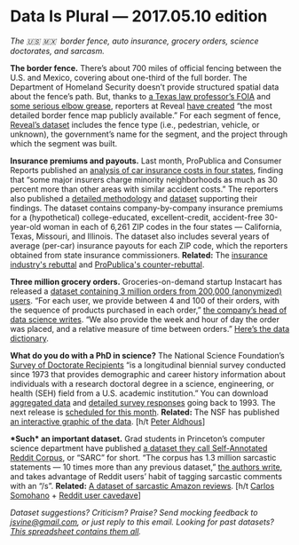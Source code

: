 Data Is Plural — 2017.05.10 edition
===================================

*The 🇺🇸 🇲🇽  border fence, auto insurance, grocery orders, science doctorates, and sarcasm.*


__The border fence.__ There’s about 700 miles of official fencing between the U.S. and Mexico, covering about one-third of the full border. The Department of Homeland Security doesn’t provide structured spatial data about the fence’s path. But, thanks to [a Texas law professor’s FOIA](https://law.utexas.edu/humanrights/borderwall/maps/background-maps.html) and [some serious elbow grease](http://cironline.org/blog/post/surprising-tools-cir-used-map-us-mexico-border-fence-6255), reporters at Reveal [have created](https://www.revealnews.org/article/the-wall-building-a-continuous-u-s-mexico-barrier-would-be-a-tall-order/) “the most detailed border fence map publicly available.” For each segment of fence, [Reveal’s dataset](https://github.com/cirlabs/border_fence_map) includes the fence type (i.e., pedestrian, vehicle, or unknown), the government’s name for the segment, and the project through which the segment was built.


__Insurance premiums and payouts.__ Last month, ProPublica and Consumer Reports published an [analysis of car insurance costs in four states](https://www.propublica.org/article/minority-neighborhoods-higher-car-insurance-premiums-white-areas-same-risk), finding that “some major insurers charge minority neighborhoods as much as 30 percent more than other areas with similar accident costs.” The reporters also published a [detailed methodology](https://www.propublica.org/article/minority-neighborhoods-higher-car-insurance-premiums-methodology) and [dataset](https://projects.propublica.org/graphics/carinsurance#src-line) supporting their findings. The dataset contains company-by-company insurance premiums for a (hypothetical) college-educated, excellent-credit, accident-free 30-year-old woman in each of 6,261 ZIP codes in the four states — California, Texas, Missouri, and Illinois. The dataset also includes several years of average (per-car) insurance payouts for each ZIP code, which the reporters obtained from state insurance commissioners. __Related:__ The [insurance industry's rebuttal](http://www.insurancejournal.com/news/national/2017/04/05/447012.htm) and [ProPublica's counter-rebuttal](https://www.propublica.org/article/the-car-insurance-industry-attacks-our-story-our-response).


__Three million grocery orders.__ Groceries-on-demand startup Instacart has released a [dataset containing 3 million orders from 200,000 (anonymized) users](https://www.instacart.com/datasets/grocery-shopping-2017). “For each user, we provide between 4 and 100 of their orders, with the sequence of products purchased in each order,” [the company’s head of data science writes](https://tech.instacart.com/3-million-instacart-orders-open-sourced-d40d29ead6f2). “We also provide the week and hour of day the order was placed, and a relative measure of time between orders.” [Here’s the data dictionary](https://gist.github.com/jeremystan/c3b39d947d9b88b3ccff3147dbcf6c6b).


__What do you do with a PhD in science?__ The National Science Foundation’s [Survey of Doctorate Recipients](https://www.nsf.gov/statistics/srvydoctoratework/) “is a longitudinal biennial survey conducted since 1973 that provides demographic and career history information about individuals with a research doctoral degree in a science, engineering, or health (SEH) field from a U.S. academic institution.” You can download [aggregated data](https://www.nsf.gov/statistics/srvydoctoratework/#tabs-2) and [detailed survey responses](https://sestat.nsf.gov/datadownload/) going back to 1993. The next release is [scheduled for this month](https://www.nsf.gov/statistics/next-releases.cfm#survey5). __Related:__ The NSF has published [an interactive graphic of the data](https://www.nsf.gov/nsb/sei/infographic2/). [h/t [Peter Aldhous](http://www.peteraldhous.com/)]


__\*Such\* an important dataset.__ Grad students in Princeton’s computer science department have published [a dataset they call Self-Annotated Reddit Corpus](http://nlp.cs.princeton.edu/SARC/), or “SARC” for short. “The corpus has 1.3 million sarcastic statements — 10 times more than any previous dataset,” [the authors write](https://arxiv.org/abs/1704.05579), and takes advantage of Reddit users’ habit of tagging sarcastic comments with an “/s”. __Related:__ [A dataset of sarcastic Amazon reviews](https://github.com/ef2020/SarcasmAmazonReviewsCorpus/wiki). [h/t [Carlos Somohano](https://www.getrevue.co/profile/datamachina/issues/data-machina-issue-114-55313) + [Reddit user cavedave](https://www.reddit.com/r/datasets/comments/68s1c9/a_collection_of_sarcastic_and_regular_amazon/)]


*Dataset suggestions? Criticism? Praise? Send mocking feedback to <jsvine@gmail.com>, or just reply to this email. Looking for past datasets? [This spreadsheet contains them all](https://docs.google.com/spreadsheets/d/1wZhPLMCHKJvwOkP4juclhjFgqIY8fQFMemwKL2c64vk).*